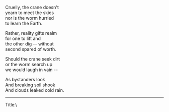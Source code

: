 Cruelly, the crane doesn't\
yearn to meet the skies\
nor is the worm hurried\
to learn the Earth.

Rather, reality gifts realm\
for one to lift and\
the other dig -- without\
second spared of worth.

Should the crane seek dirt\
or the worm search up\
we would laugh in vain --

As bystanders look\
And breaking soil shook\
And clouds leaked cold rain.

-----

Title:\